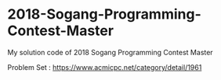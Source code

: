 # 2018-Sogang-Programming-Contest-Master
My solution code of 2018 Sogang Programming Contest Master

Problem Set : https://www.acmicpc.net/category/detail/1961
